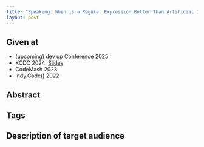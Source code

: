 ```yaml
---
title: "Speaking: When is a Regular Expression Better Than Artificial Intelligence?"
layout: post
---
```


## Given at

* (upcoming) dev up Conference 2025
* KCDC 2024: [Slides](https://www.dropbox.com/scl/fi/jurrdwhz4owhqmidok807/When-is-a-Regular-Expression-Better-Than-Artificial-Intelligence_-KCDC-2024.pdf?rlkey=t278mw9znl1g4xjnt4ugploy9&st=wfbra18c&dl=0)
* CodeMash 2023
* Indy.Code() 2022

## Abstract

## Tags

## Description of target audience
